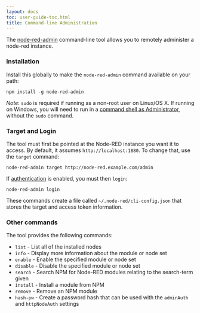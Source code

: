 ```yaml
---
layout: docs
toc: user-guide-toc.html
title: Command-line Administration
---
```


The [node-red-admin](http://npmjs.org/package/node-red-admin) command-line tool allows you to remotely administer a node-red
instance.

### Installation

Install this globally to make the `node-red-admin` command available on
your path:

    npm install -g node-red-admin

<div class="doc-callout">
<em>Note</em>: <code>sudo</code> is required if running as a non-root user on Linux/OS X. If
running on Windows, you will need to run in a <a href="https://technet.microsoft.com/en-gb/library/cc947813%28v=ws.10%29.aspx">command shell as Administrator</a>,
without the <code>sudo</code> command.
</div>


### Target and Login

The tool must first be pointed at the Node-RED instance you want it to access. By
default, it assumes `http://localhost:1880`. To change that, use the `target` command:

    node-red-admin target http://node-red.example.com/admin

If [authentication](security) is enabled, you must then `login`:

    node-red-admin login

These commands create a file called `~/.node-red/cli-config.json` that stores
the target and access token information.

### Other commands

The tool provides the following commands:

 - `list` - List all of the installed nodes
 - `info` - Display more information about the module or node set
 - `enable` - Enable the specified module or node set
 - `disable` - Disable the specified module or node set
 - `search` - Search NPM for Node-RED modules relating to the search-term given
 - `install` - Install a module from NPM
 - `remove` - Remove an NPM module
 - `hash-pw` - Create a password hash that can be used with the `adminAuth` and `httpNodeAuth` settings
